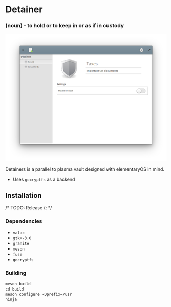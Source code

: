 # Detainer
### (noun) - to hold or to keep in or as if in custody

![screenshot](resources/details_view.png)

Detainers is a parallel to plasma vault designed with elementaryOS in mind.

* Uses `gocryptfs` as a backend

## Installation

/* TODO: Release (: */

### Dependencies

 - `valac`
 - `gtk+-3.0`
 - `granite`
 - `meson`
 - `fuse`
 - `gocryptfs`

### Building
```
meson build
cd build
meson configure -Dprefix=/usr
ninja
```
